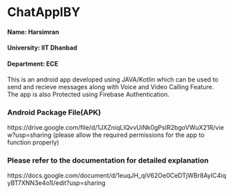 # ChatAppIBY
<H4>Name: Harsimran</H4>
<H4>University: IIT Dhanbad</H4>
<H4>Department: ECE</H4>

This is an android app developed using JAVA/Kotlin which can be used to send and recieve messages along with Voice and Video Calling Feature.
The app is also Protected using Firebase Authentication.

<H3>Android Package File(APK)</H3>
https://drive.google.com/file/d/1JXZniqLIQvvUiNk0gPsIR2bgoVWuX21R/view?usp=sharing
(please allow the required permissions for the app to function properly)

<H3>Please refer to the documentation for detailed explanation</H3>
https://docs.google.com/document/d/1euqJH_qiV62Oe0CeDTjWBr8AyIC4iqyBT7XNN3e4o1I/edit?usp=sharing<br><br>



